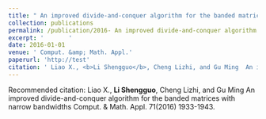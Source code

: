 ```yaml
---
title: " An improved divide-and-conquer algorithm for the banded matrices with narrow bandwidths"
collection: publications
permalink: /publication/2016- An improved divide-and-conquer algorithm for the banded matrices with narrow bandwidths
excerpt: '       '
date: 2016-01-01
venue: ' Comput. &amp; Math. Appl.'
paperurl: 'http://test'
citation: ' Liao X., <b>Li Shengguo</b>, Cheng Lizhi, and Gu Ming  An improved divide-and-conquer algorithm for the banded matrices with narrow bandwidths Comput. &amp; Math. Appl. 71(2016) 1933-1943.'
---
```



Recommended citation:  Liao X., <b>Li Shengguo</b>, Cheng Lizhi, and Gu Ming  An improved divide-and-conquer algorithm for the banded matrices with narrow bandwidths Comput. & Math. Appl. 71(2016) 1933-1943.